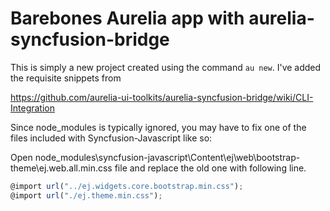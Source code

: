 # Barebones Aurelia app with aurelia-syncfusion-bridge

This is simply a new project created using the command `au new`.  I've added the requisite snippets from

https://github.com/aurelia-ui-toolkits/aurelia-syncfusion-bridge/wiki/CLI-Integration

Since node_modules is typically ignored, you may have to fix one of the files included with Syncfusion-Javascript like so:

Open node_modules\syncfusion-javascript\Content\ej\web\bootstrap-theme\ej.web.all.min.css file and replace the old one with following line.

```javascript
@import url("../ej.widgets.core.bootstrap.min.css");
@import url("./ej.theme.min.css");
```

